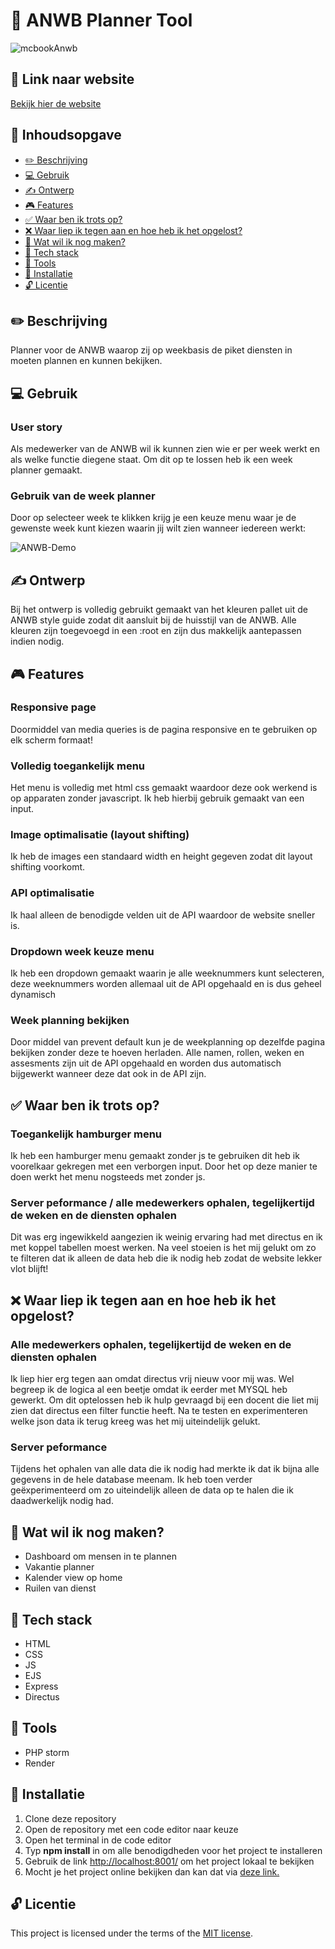 # 🚗 ANWB Planner Tool
![mcbookAnwb](https://github.com/Daan645/proof-of-concept/assets/54812898/1c800fb9-3165-4d2c-9c8d-4cccba917fbc)

## 🔗 Link naar website
<a href="https://proof-of-concept-eqsl.onrender.com/" alt="ANWB Weekplanner Website">Bekijk hier de website</a>

## 📄 Inhoudsopgave
* [✏️ Beschrijving](#-beschrijving)
* [💻 Gebruik](#-gebruik)
* [✍️ Ontwerp](#-ontwerp)
* [🎮 Features](#-kenmerken)
* [✅ Waar ben ik trots op?](#-waar-ben-ik-trots-op)
* [❌ Waar liep ik tegen aan en hoe heb ik het opgelost?](#-waar-liep-ik-tegen-aan-en-hoe-heb-ik-het-opgelost)
* [🎯 Wat wil ik nog maken?](#-wat-wil-ik-nog-maken)
* [📡 Tech stack](#-tech-stack)
* [🧰 Tools](#-tools)
* [🔧 Installatie](#-installatie)
* [🔓 Licentie](#-licentie)

## ✏️ Beschrijving
Planner voor de ANWB waarop zij op weekbasis de piket diensten in moeten plannen en kunnen bekijken.

## 💻 Gebruik
<!-- Bij Gebruik staat de user story, hoe het werkt en wat je er mee kan. -->
### User story
Als medewerker van de ANWB wil ik kunnen zien wie er per week werkt en als welke functie diegene staat. Om dit op te lossen heb ik een week planner gemaakt.
### Gebruik van de week planner
Door op selecteer week te klikken krijg je een keuze menu waar je de gewenste week kunt kiezen waarin jij wilt zien wanneer iedereen werkt:

![ANWB-Demo](https://github.com/Daan645/proof-of-concept/assets/54812898/78ac4d4d-ed8e-4420-869d-9344525a4d18)

## ✍️ Ontwerp
Bij het ontwerp is volledig gebruikt gemaakt van het kleuren pallet uit de ANWB style guide zodat dit aansluit bij de huisstijl van de ANWB. Alle kleuren zijn toegevoegd in een :root en zijn dus makkelijk aantepassen indien nodig.

## 🎮 Features

### Responsive page
Doormiddel van media queries is de pagina responsive en te gebruiken op elk scherm formaat!

### Volledig toegankelijk menu
Het menu is volledig met html css gemaakt waardoor deze ook werkend is op apparaten zonder javascript. Ik heb hierbij gebruik gemaakt van een input.

### Image optimalisatie (layout shifting)
Ik heb de images een standaard width en height gegeven zodat dit layout shifting voorkomt.

### API optimalisatie
Ik haal alleen de benodigde velden uit de API waardoor de website sneller is.

### Dropdown week keuze menu
Ik heb een dropdown gemaakt waarin je alle weeknummers kunt selecteren, deze weeknummers worden allemaal uit de API opgehaald en is dus geheel dynamisch

### Week planning bekijken
Door middel van prevent default kun je de weekplanning op dezelfde pagina bekijken zonder deze te hoeven herladen. Alle namen, rollen, weken en assesments zijn uit de API opgehaald en worden dus automatisch bijgewerkt wanneer deze dat ook in de API zijn.

## ✅ Waar ben ik trots op?
### Toegankelijk hamburger menu
Ik heb een hamburger menu gemaakt zonder js te gebruiken dit heb ik voorelkaar gekregen met een verborgen input. Door het op deze manier te doen werkt het menu nogsteeds met zonder js.

### Server peformance / alle medewerkers ophalen, tegelijkertijd de weken en de diensten ophalen
Dit was erg ingewikkeld aangezien ik weinig ervaring had met directus en ik met koppel tabellen moest werken. Na veel stoeien is het mij gelukt om zo te filteren dat ik alleen de data heb die ik nodig heb zodat de website lekker vlot blijft!

## ❌ Waar liep ik tegen aan en hoe heb ik het opgelost?
### Alle medewerkers ophalen, tegelijkertijd de weken en de diensten ophalen
Ik liep hier erg tegen aan omdat directus vrij nieuw voor mij was. Wel begreep ik de logica al een beetje omdat ik eerder met MYSQL heb gewerkt. Om dit optelossen heb ik hulp gevraagd bij een docent die liet mij zien dat directus een filter functie heeft. Na te testen en experimenteren welke json data ik terug kreeg was het mij uiteindelijk gelukt.

### Server peformance
Tijdens het ophalen van alle data die ik nodig had merkte ik dat ik bijna alle gegevens in de hele database meenam. Ik heb toen verder geëxperimenteerd om zo uiteindelijk alleen de data op te halen die ik daadwerkelijk nodig had.

## 🎯 Wat wil ik nog maken?
- Dashboard om mensen in te plannen
- Vakantie planner
- Kalender view op home
- Ruilen van dienst
  
## 📡 Tech stack
- HTML
- CSS
- JS
- EJS
- Express
- Directus

## 🧰 Tools
- PHP storm
- Render

## 🔧 Installatie
1. Clone deze repository
2. Open de repository met een code editor naar keuze
3. Open het terminal in de code editor
4. Typ **npm install** in om alle benodigdheden voor het project te installeren
5. Gebruik de link <a href="http://localhost:8001/">http://localhost:8001/</a> om het project lokaal te bekijken
6. Mocht je het project online bekijken dan kan dat via <a href="https://proof-of-concept-eqsl.onrender.com/" alt="ANWB Weekplanner Website">deze link.</a>

## 🔓 Licentie

This project is licensed under the terms of the [MIT license](./LICENSE).
